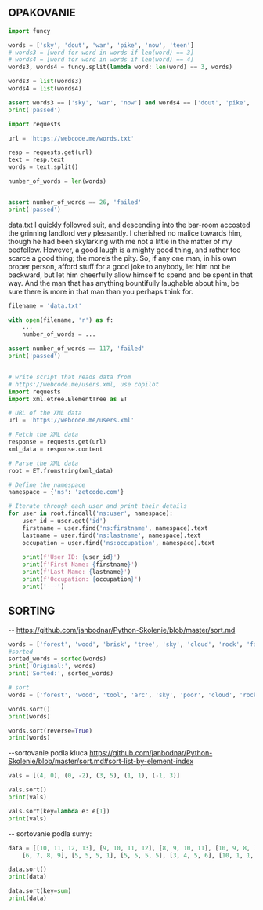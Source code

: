 ## OPAKOVANIE

```python
import funcy

words = ['sky', 'dout', 'war', 'pike', 'now', 'teen']
# words3 = [word for word in words if len(word) == 3]
# words4 = [word for word in words if len(word) == 4]
words3, words4 = funcy.split(lambda word: len(word) == 3, words)

words3 = list(words3)
words4 = list(words4)

assert words3 == ['sky', 'war', 'now'] and words4 == ['dout', 'pike', 'teen'], 'failed'
print('passed')
```

```python
import requests

url = 'https://webcode.me/words.txt'

resp = requests.get(url)
text = resp.text
words = text.split()

number_of_words = len(words)


assert number_of_words == 26, 'failed'
print('passed')
```

data.txt
I quickly followed suit, and descending into the bar-room accosted the grinning 
landlord very pleasantly. I cherished no malice towards him, though he had been 
skylarking with me not a little in the matter of my bedfellow.
However, a good laugh is a mighty good thing, and rather too scarce a good thing; 
the more’s the pity. So, if any one man, in his own proper person, afford stuff for 
a good joke to anybody, let him not be backward, but let him cheerfully allow himself 
to spend and be spent in that way. And the man that has anything bountifully laughable 
about him, be sure there is more in that man than you perhaps think for.

```python
filename = 'data.txt'

with open(filename, 'r') as f:
    ...
    number_of_words = ...

assert number_of_words == 117, 'failed'
print('passed')
```


```python

# write script that reads data from 
# https://webcode.me/users.xml, use copilot
import requests
import xml.etree.ElementTree as ET

# URL of the XML data
url = 'https://webcode.me/users.xml'

# Fetch the XML data
response = requests.get(url)
xml_data = response.content

# Parse the XML data
root = ET.fromstring(xml_data)

# Define the namespace
namespace = {'ns': 'zetcode.com'}

# Iterate through each user and print their details
for user in root.findall('ns:user', namespace):
    user_id = user.get('id')
    firstname = user.find('ns:firstname', namespace).text
    lastname = user.find('ns:lastname', namespace).text
    occupation = user.find('ns:occupation', namespace).text
    
    print(f'User ID: {user_id}')
    print(f'First Name: {firstname}')
    print(f'Last Name: {lastname}')
    print(f'Occupation: {occupation}')
    print('---')
```


## SORTING
-- https://github.com/janbodnar/Python-Skolenie/blob/master/sort.md

```python
words = ['forest', 'wood', 'brisk', 'tree', 'sky', 'cloud', 'rock', 'falcon']
#sorted
sorted_words = sorted(words)
print('Original:', words)
print('Sorted:', sorted_words)

# sort
words = ['forest', 'wood', 'tool', 'arc', 'sky', 'poor', 'cloud', 'rock']

words.sort()
print(words)

words.sort(reverse=True)
print(words)
```


--sortovanie podla kluca
https://github.com/janbodnar/Python-Skolenie/blob/master/sort.md#sort-list-by-element-index

```python
vals = [(4, 0), (0, -2), (3, 5), (1, 1), (-1, 3)]

vals.sort()
print(vals)

vals.sort(key=lambda e: e[1])
print(vals)
```

-- sortovanie podla sumy:

```python
data = [[10, 11, 12, 13], [9, 10, 11, 12], [8, 9, 10, 11], [10, 9, 8, 7],
    [6, 7, 8, 9], [5, 5, 5, 1], [5, 5, 5, 5], [3, 4, 5, 6], [10, 1, 1, 2]]

data.sort()
print(data)

data.sort(key=sum)
print(data)
```


